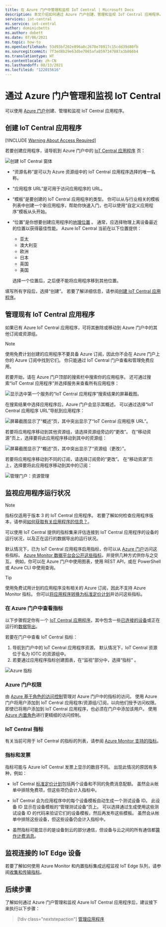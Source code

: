 ```yaml
---
title: 在 Azure 门户中管理和监视 IoT Central | Microsoft Docs
description: 本文介绍如何通过 Azure 门户创建、管理和监视 IoT Central 应用程序。
services: iot-central
ms.service: iot-central
author: dominicbetts
ms.author: dobett
ms.date: 07/06/2021
ms.topic: how-to
ms.openlocfilehash: 53d93bf202e896a8c2678e78917c15cdd39d80fb
ms.sourcegitcommit: 7f3ed8b29e63dbe7065afa8597347887a3b866b4
ms.translationtype: HT
ms.contentlocale: zh-CN
ms.lasthandoff: 08/13/2021
ms.locfileid: "122015616"
---
```

# <a name="manage-and-monitor-iot-central-from-the-azure-portal"></a>通过 Azure 门户管理和监视 IoT Central

可以使用 [Azure 门户](https://portal.azure.com)创建、管理和监视 IoT Central 应用程序。

## <a name="create-iot-central-applications"></a>创建 IoT Central 应用程序

[!INCLUDE [Warning About Access Required](../../../includes/iot-central-warning-contribitorrequireaccess.md)]

若要创建应用程序，请导航到 Azure 门户中的 [IoT Central 应用程序](https://ms.portal.azure.com/#create/Microsoft.IoTCentral) 页：

![创建 IoT Central 窗体](media/howto-manage-iot-central-from-portal/create-form.png)

* “资源名称”是可以为 Azure 资源组中的 IoT Central 应用程序选择的唯一名称。

* “应用程序 URL”是可用于访问应用程序的 URL。

* “模板”是要创建的 IoT Central 应用程序的类型。 你可以从与行业相关的模板列表中创建一个新应用程序，帮助你快速入门，也可以使用“自定义应用程序”模板从头开始。

* “位置”是你想要创建应用程序的[地理位置](https://azure.microsoft.com/global-infrastructure/geographies/)  。 通常，应选择物理上离设备最近的位置以获得最佳性能。 Azure IoT Central 当前在以下位置提供：

  * 亚太
  * 澳大利亚
  * 欧洲
  * 日本
  * 英国
  * 美国

  选择一个位置后，之后便不能将应用程序移到其他位置。

填写所有字段后，选择“创建”。 若要了解详细信息，请参阅[创建 IoT Central 应用程序](howto-create-iot-central-application.md)。

## <a name="manage-existing-iot-central-applications"></a>管理现有 IoT Central 应用程序

如果已有 Azure IoT Central 应用程序，可将其删除或移动到 Azure 门户中的其他订阅或资源组。

> [!NOTE]
> 使用免费计划创建的应用程序不要具备 Azure 订阅，因此你不会在 Azure 门户上你的 Azure 订阅中找到它们。 你只能通过 IoT Central 门户查看和管理免费应用。

若要开始，请在 Azure 门户顶部的搜索栏中搜索你的应用程序。 还可通过搜索“IoT Central 应用程序”并选择服务来查看所有应用程序：

![显示选中第一个服务的“IoT Central 应用程序”搜索结果的屏幕截图。](media/howto-manage-iot-central-from-portal/search-iot-central.png)

在搜索结果中选择应用程序后，Azure 门户会显示其概述。 可以通过选择“IoT Central 应用程序 URL”导航到应用程序：

![屏幕截图显示了“概述”页，其中突出显示了“IoT Central 应用程序 URL”。](media/howto-manage-iot-central-from-portal/highlight-application.png)

若要将应用程序移动到其他资源组，请选择资源组旁边的“更改”。 在“移动资源”页上，选择要将此应用程序移动到其中的资源组：

![屏幕截图显示了“概述”页，其中突出显示了“资源组（更改）”。](media/howto-manage-iot-central-from-portal/highlight-resource-group.png)

若要将应用程序移动到不同的订阅，请选择订阅旁的“更改”。 在“移动资源”页上，选择要将此应用程序移动到其中的订阅：

![管理门户：资源管理](media/howto-manage-iot-central-from-portal/highlight-subscription.png)

## <a name="monitor-application-health"></a>监视应用程序运行状况

> [!NOTE]
> 指标仅适用于版本 3 的 IoT Central 应用程序。 若要了解如何检查应用程序版本，请参阅[如何获取有关应用程序的信息？](howto-faq.yml#how-do-i-get-information-about-my-application-)。

可以使用 IoT Central 提供的指标集来评估连接到 IoT Central 应用程序的设备的运行状况，以及正在运行的数据导出的运行状况。

默认情况下，已为 IoT Central 应用程序启用指标，你可以从 [Azure 门户](https://portal.azure.com/)访问这些指标。 [Azure Monitor 数据平台会公开这些指标](../../azure-monitor/essentials/data-platform-metrics.md)，并提供几种方式供你与之交互。 例如，你可以在 Azure 门户中使用图表，使用 REST API，或在 PowerShell 或 Azure CLI 中使用查询。

> [!TIP]
> 使用免费试用计划的应用程序没有相关的 Azure 订阅，因此不支持 Azure Monitor 指标。 你可以[将应用程序转换为标准定价计划](./howto-faq.yml#how-do-i-move-from-a-free-to-a-standard-pricing-plan-)并访问这些指标。

### <a name="view-metrics-in-the-azure-portal"></a>在 Azure 门户中查看指标

以下步骤假定你有一个 [IoT Central 应用程序](./howto-create-iot-central-application.md)，其中包含一些[已连接的设备](./tutorial-connect-device.md)或正在运行的[数据导出](howto-export-data.md)。

若要在门户中查看 IoT Central 指标：

1. 导航到门户中的 IoT Central 应用程序资源。 默认情况下，IoT Central 资源位于名为 IOTC 的资源组中。
1. 若要通过应用程序指标创建图表，在“监视”部分中，选择“指标” 。

![Azure 指标](media/howto-manage-iot-central-from-portal/metrics.png)

### <a name="azure-portal-permissions"></a>Azure 门户权限

由 [Azure 基于角色的访问控制](../../role-based-access-control/overview.md)管理对 Azure 门户中的指标的访问。 使用 Azure 门户将用户添加到 IoT Central 应用程序/资源组/订阅，以向他们授予访问权限。 即使已将用户添加到 IoT Central 应用程序，也必须在门户中添加该用户。 使用 [Azure 内置角色](../../role-based-access-control/built-in-roles.md)进行更精细的访问控制。

### <a name="iot-central-metrics"></a>IoT Central 指标

有关当前可用于 IoT Central 的指标的列表，请参阅 [Azure Monitor 支持的指标](../../azure-monitor/essentials/metrics-supported.md#microsoftiotcentraliotapps)。

### <a name="metrics-and-invoices"></a>指标和发票

指标可能与 Azure IoT Central 发票上显示的数目不同。 出现此情况的原因有多种，例如：

* IoT Central [标准定价计划](https://azure.microsoft.com/pricing/details/iot-central/)包括两个设备和不同的免费消息配额。 虽然会从帐单中排除免费项，但这些项仍会计入指标中。

* IoT Central 会为应用程序中的每个设备模板自动生成一个测试设备 ID。 此设备 ID 显示在设备模板的“管理测试设备”页上。 可以选择通过生成使用这些测试设备 ID 的代码来验证它们的设备模板，然后再发布这些模板。 虽然会从帐单中排除这些设备，但这些设备仍会计入指标中。

* 虽然指标可能显示的是设备到云的部分通信，但设备与云之间的所有通信都[算作计费消息](https://azure.microsoft.com/pricing/details/iot-central/)。

## <a name="monitor-connected-iot-edge-devices"></a>监视连接的 IoT Edge 设备

若要了解如何使用 Azure Monitor 和内置指标集成远程监视 IoT Edge 队列，请参阅[收集和传输指标](../../iot-edge/how-to-collect-and-transport-metrics.md)。

## <a name="next-steps"></a>后续步骤

了解如何通过 Azure 门户管理和监视 Azure IoT Central 应用程序后，建议接下来执行以下步骤：

> [!div class="nextstepaction"]
> [管理应用程序](howto-administer.md)